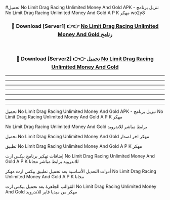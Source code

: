 #تحميل No Limit Drag Racing Unlimited Money And Gold  APK - تنزيل برنامج No Limit Drag Racing Unlimited Money And Gold  A P K مهكر wo2y8 



<div align="center">
<h3>🔴 Download [Server1] 👉👉 <a href="https://apkdownload10.web.app/?title=No Limit Drag Racing Unlimited Money And Gold ">No Limit Drag Racing Unlimited Money And Gold  رنامج</a></h3><br>

<h3>🔴 Download [Server2] 👉👉 <a href="https://apkdownload10.web.app/?title=No Limit Drag Racing Unlimited Money And Gold ">تحميل No Limit Drag Racing Unlimited Money And Gold  </a></h3>
</div>


----------------------------------------------------------

----------------------------------------------------------

----------------------------------------------------------

----------------------------------------------------------

----------------------------------------------------------

----------------------------------------------------------

----------------------------------------------------------

تحميل No Limit Drag Racing Unlimited Money And Gold  APK - تنزيل برنامج No Limit Drag Racing Unlimited Money And Gold  A P K مهكر

No Limit Drag Racing Unlimited Money And Gold  برابط مباشر للاندرويد

تحميل No Limit Drag Racing Unlimited Money And Gold  مهكر اخر اصدار

تطبيق No Limit Drag Racing Unlimited Money And Gold  A P K مهكر

إضافات تهكير برنامج بيكس ارت No Limit Drag Racing Unlimited Money And Gold  A P K للاندرويد برابط مباشر مجانا

أدوات التعديل الأساسية بعد تحميل تطبيق بيكس ارت مهكر No Limit Drag Racing Unlimited Money And Gold  A P K مجانا

القوالب الجاهزة بعد تحميل بيكس ارت No Limit Drag Racing Unlimited Money And Gold  مهكر من ميديا فاير للاندرويد


